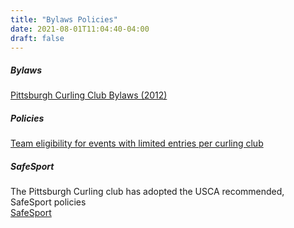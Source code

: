 ```yaml
---
title: "Bylaws Policies"
date: 2021-08-01T11:04:40-04:00
draft: false
---
```


##### Bylaws  
[Pittsburgh Curling Club Bylaws (2012)](/docs/bylaws-policies/Bylaws-2012-revision.pdf)


##### Policies  
[Team eligibility for events with limited entries per curling club](/docs/bylaws-policies/Rev-1-Team-Eligibility-for-Events-with-Limited-Entries-Per-Curling-Club.pdf)


##### SafeSport
The Pittsburgh Curling club has adopted the USCA recommended, SafeSport policies  
[SafeSport](https://www.teamusa.org/usa-curling/sport-education/safesport)
